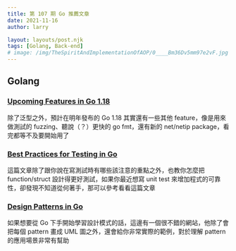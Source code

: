 ```yaml
---
title: 第 107 期 Go 推薦文章
date: 2021-11-16
author: larry

layout: layouts/post.njk
tags: [Golang, Back-end]
# image: /img/TheSpiritAndImplementationOfAOP/0____Bm36Dv5mm97e2vF.jpg
---
```


## Golang

### [Upcoming Features in Go 1.18](https://sebastian-holstein.de/post/2021-11-08-go-1.18-features/)

除了泛型之外，預計在明年發布的 Go 1.18 其實還有一些其他 feature，像是用來做測試的 fuzzing、聽說（？）更快的 go fmt，還有新的 net/netip package，看完都等不及要開始用了

### [Best Practices for Testing in Go](https://fossa.com/blog/golang-best-practices-testing-go/)

這篇文章除了跟你說在寫測試時有哪些該注意的重點之外，也教你怎麼把 function/struct 設計得更好測試，如果你最近想寫 unit test 來增加程式的可靠性，卻發現不知道從何著手，那可以參考看看這篇文章

### [Design Patterns in Go](https://refactoring.guru/design-patterns/go)

如果想要從 Go 下手開始學習設計模式的話，這邊有一個很不錯的網站，他除了會把每個 pattern 畫成 UML 圖之外，還會給你非常實際的範例，對於理解 pattern 的應用場景非常有幫助
